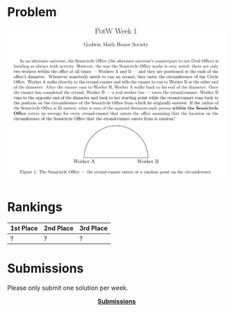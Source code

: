 # Problem
<p align="center"><img src="https://raw.githubusercontent.com/GodwinMHS/godwinmhs.github.io/main/images/w1p.jpg?raw=true"/></p>

# Rankings

|**1st Place**|**2nd Place**|**3rd Place**|
|----|----|----|
|?|?|?|

# Submissions
Please only submit one solution per week.

<p align="center"><a href="https://forms.gle/1UmZAQvv5KqVQLSR9"><b>Submissions</b></a></p>
